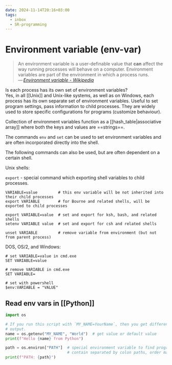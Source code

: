 ```yaml
---
date: 2024-11-14T20:16+03:00
tags:
  - inbox
  - SR-programming
---
```


# Environment variable (env-var)

> An environment variable is a user-definable value that **can** affect the way
> running processes will behave on a computer. Environment variables are part of
> the environment in which a process runs.\
> — <cite>[Environment variable - Wikipedia](https://en.wikipedia.org/wiki/Environment_variable)</cite>

Is each process has its own set of environment variables?
&#10;<br>
Yes, in all [[Unix]] and Unix-like systems, as well as on Windows, each process
has its own separate set of environment variables. Useful to set program
settings, pass information to child processes. They are widely used to store
specific configurations for programs (customize behaviour).

Collection of environment variables function as a [[hash_table|associative
array]] where both the keys and values are ==strings==.

The commands `env` and `set` can be used to set environment variables and are
often incorporated directly into the shell.

The following commands can also be used, but are often dependent on a certain
shell.

Unix shells:

`export` - special command which exporting shell variables to child processes.

```
VARIABLE=value         # this env variable will be not inherited into their child processes
export VARIABLE        # for Bourne and related shells, will be exported to child processes

export VARIABLE=value  # set and export for ksh, bash, and related shells
setenv VARIABLE value  # set and export for csh and related shells

unset VARIABLE         # remove variable from environment (but not from parent process)
```

DOS, OS/2, and Windows:

```
# set VARIABLE=value in cmd.exe
SET VARIABLE=value

# remove VARIABLE in cmd.exe
SET VARIABLE=

# set with powershell
$env:VARIABLE = "VALUE"
```

## Read env vars in [[Python]]

```python
import os

# If you run this script with `MY_NAME=YourName`, then you get different
# output.
name = os.getenv("MY_NAME", "World")  # get value or default value
print(f"Hello {name} from Python")

path = os.environ["PATH"]  # special environment variable to find programs
                           # contain separated by colon paths, order matters
print(f"PATH: {path}")
```
